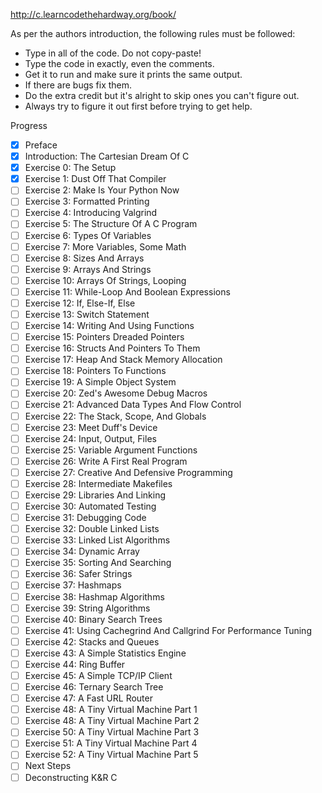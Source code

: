 http://c.learncodethehardway.org/book/

As per the authors introduction, the following rules must be followed:
- Type in all of the code. Do not copy-paste!
- Type the code in exactly, even the comments.
- Get it to run and make sure it prints the same output.
- If there are bugs fix them.
- Do the extra credit but it's alright to skip ones you can't figure out.
- Always try to figure it out first before trying to get help.


Progress
- [x] Preface
- [x] Introduction: The Cartesian Dream Of C
- [x] Exercise 0: The Setup
- [x] Exercise 1: Dust Off That Compiler
- [ ] Exercise 2: Make Is Your Python Now
- [ ] Exercise 3: Formatted Printing
- [ ] Exercise 4: Introducing Valgrind
- [ ] Exercise 5: The Structure Of A C Program
- [ ] Exercise 6: Types Of Variables
- [ ] Exercise 7: More Variables, Some Math
- [ ] Exercise 8: Sizes And Arrays
- [ ] Exercise 9: Arrays And Strings
- [ ] Exercise 10: Arrays Of Strings, Looping
- [ ] Exercise 11: While-Loop And Boolean Expressions
- [ ] Exercise 12: If, Else-If, Else
- [ ] Exercise 13: Switch Statement
- [ ] Exercise 14: Writing And Using Functions
- [ ] Exercise 15: Pointers Dreaded Pointers
- [ ] Exercise 16: Structs And Pointers To Them
- [ ] Exercise 17: Heap And Stack Memory Allocation
- [ ] Exercise 18: Pointers To Functions
- [ ] Exercise 19: A Simple Object System
- [ ] Exercise 20: Zed's Awesome Debug Macros
- [ ] Exercise 21: Advanced Data Types And Flow Control
- [ ] Exercise 22: The Stack, Scope, And Globals
- [ ] Exercise 23: Meet Duff's Device
- [ ] Exercise 24: Input, Output, Files
- [ ] Exercise 25: Variable Argument Functions
- [ ] Exercise 26: Write A First Real Program
- [ ] Exercise 27: Creative And Defensive Programming
- [ ] Exercise 28: Intermediate Makefiles
- [ ] Exercise 29: Libraries And Linking
- [ ] Exercise 30: Automated Testing
- [ ] Exercise 31: Debugging Code
- [ ] Exercise 32: Double Linked Lists
- [ ] Exercise 33: Linked List Algorithms
- [ ] Exercise 34: Dynamic Array
- [ ] Exercise 35: Sorting And Searching
- [ ] Exercise 36: Safer Strings
- [ ] Exercise 37: Hashmaps
- [ ] Exercise 38: Hashmap Algorithms
- [ ] Exercise 39: String Algorithms
- [ ] Exercise 40: Binary Search Trees
- [ ] Exercise 41: Using Cachegrind And Callgrind For Performance Tuning
- [ ] Exercise 42: Stacks and Queues
- [ ] Exercise 43: A Simple Statistics Engine
- [ ] Exercise 44: Ring Buffer
- [ ] Exercise 45: A Simple TCP/IP Client
- [ ] Exercise 46: Ternary Search Tree
- [ ] Exercise 47: A Fast URL Router
- [ ] Exercise 48: A Tiny Virtual Machine Part 1
- [ ] Exercise 48: A Tiny Virtual Machine Part 2
- [ ] Exercise 50: A Tiny Virtual Machine Part 3
- [ ] Exercise 51: A Tiny Virtual Machine Part 4
- [ ] Exercise 52: A Tiny Virtual Machine Part 5
- [ ] Next Steps
- [ ] Deconstructing K&R C